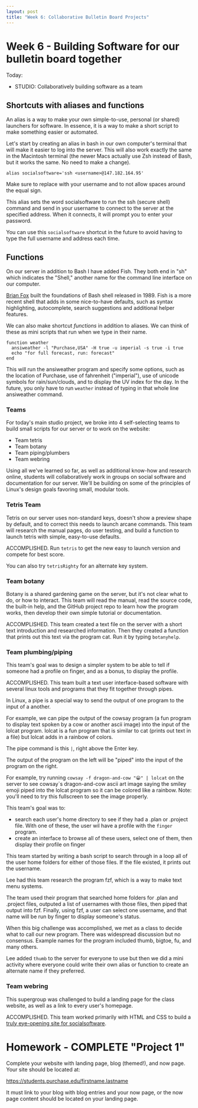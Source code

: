 ```yaml
---
layout: post
title: "Week 6: Collaborative Bulletin Board Projects"
---
```


# Week 6 - Building Software for our bulletin board together

Today:

- STUDIO: Collaboratively building software as a team

## Shortcuts with aliases and functions

An alias is a way to make your own simple-to-use, personal (or shared) launchers for software. In essence, it is a way to make a short script to make something easier or automated.

Let's start by creating an alias in bash in our own computer's terminal that will make it easier to log into the server. This will also work exactly the same in the Macintosh terminal (the newer Macs actually use Zsh instead of Bash, but it works the same. No need to make a change).

```
alias socialsoftware='ssh <username>@147.182.164.95'
```

Make sure to replace <username> with your username and to not allow spaces around the equal sign.

This alias sets the word socialsoftware to run the ssh (secure shell) command and send in your username to connect to the server at the specified address. When it connects, it will prompt you to enter your password.

You can use this ```socialsoftware``` shortcut in the future to avoid having to type the full username and address each time.

## Functions

On our server in addition to Bash I have added Fish. They both end in "sh" which indicates the "Shell," another name for the command line interface on our computer.

[Brian Fox](https://en.wikipedia.org/wiki/Brian_Fox_(computer_programmer)) built the foundations of Bash shell released in 1989. Fish is a more recent shell that adds in some nice-to-have defaults, such as syntax highlighting, autocomplete, search suggestions and additional helper features.

We can also make shortcut *functions* in addition to aliases. We can think of these as mini scripts that run when we type in their name.

```
function weather
  ansiweather -l "Purchase,USA" -H true -u imperial -s true -i true
  echo "for full forecast, run: forecast"
end
```

This will run the ansiweather program and specify some options, such as the location of Purchase, use of fahrenheit ("imperial"), use of unicode symbols for rain/sun/clouds, and to display the UV index for the day. In the future, you only have to run ```weather``` instead of typing in that whole line ansiweather command.

### Teams

For today's main studio project, we broke into 4 self-selecting teams to build small scripts for our server or to work on the website:

* Team tetris
* Team botany
* Team piping/plumbers
* Team webring

Using all we've learned so far, as well as additional know-how and research online, students will collaboratively work in groups on social software and documentation for our server. We'll be building on some of the principles of Linux's design goals favoring small, modular tools. 

### Tetris Team

Tetris on our server uses non-standard keys, doesn't show a preview shape by default, and to correct this needs to launch arcane commands. This team will research the manual pages, do user testing, and build a function to launch tetris with simple, easy-to-use defaults.

ACCOMPLISHED. Run ```tetris``` to get the new easy to launch version and compete for best score.

You can also try ```tetrisRighty``` for an alternate key system.

### Team botany

Botany is a shared gardening game on the server, but it's not clear what to do, or how to interact. This team will read the manual, read the source code, the built-in help, and the GitHub project repo to learn how the program works, then develop their own simple tutorial or documentation.

ACCOMPLISHED. This team created a text file on the server with a short text introduction and researched information. Then they created a function that prints out this text via the program cat. Run it by typing ```botanyhelp```.

### Team plumbing/piping

This team's goal was to design a simpler system to be able to tell if someone had a profile on finger, and as a bonus, to display the profile.

ACCOMPLISHED. This team built a text user interface-based software with several linux tools and programs that they fit together through pipes.

In Linux, a pipe is a special way to send the output of one program to the input of a another.

For example, we can pipe the output of the cowsay program (a fun program to display text spoken by a cow or another ascii image) into the input of the lolcat program. lolcat is a fun program that is similar to cat (prints out text in a file) but lolcat adds in a rainbow of colors.

The pipe command is this ```|```, right above the Enter key.

The output of the program on the left will be "piped" into the input of the program on the right.

For example, try running ```cowsay -f dragon-and-cow "😁" | lolcat``` on the server to see cowsay`s dragon-and-cow ascii art image saying the smiley emoji piped into the lolcat program so it can be colored like a rainbow. Note: you'll need to try this fullscreen to see the image properly.

This team's goal was to:
* search each user's home directory to see if they had a .plan or .project file. With one of these, the user wil have a profile with the ```finger``` program.
* create an interface to browse all of these users, select one of them, then display their profile on finger

This team started by writing a bash script to search through in a loop all of the user home folders for either of those files. If the file existed, it prints out the username.

Lee had this team research the program fzf, which is a way to make text menu systems.

The team used their program that searched home folders for .plan and .project files, outputed a list of usernames with those files, then piped that output into fzf. Finally, using fzf, a user can select one username, and that name will be run by finger to display someone's status.

When this big challenge was accomplished, we met as a class to decide what to call our new program. There was widespread discussion but no consensus. Example names for the program included thumb, bigtoe, fu, and many others. 

Lee added ```thumb``` to the server for everyone to use but then we did a mini activity where everyone could write their own alias or function to create an alternate name if they preferred.

### Team webring

This supergroup was challenged to build a landing page for the class website, as well as a link to every user's homepage. 

ACCOMPLISHED. This team worked primarily with HTML and CSS to build a [truly eye-opening site for socialsoftware](http://faculty.purchase.edu/lee.tusman/social-software/).

# Homework - COMPLETE "Project 1"

Complete your website with landing page, blog (themed!), and now page. Your site should be located at:

https://students.purchase.edu/firstname.lastname

It must link to your blog with blog entries and your now page, or the now page content should be located on your landing page.

